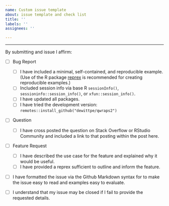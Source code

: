 ```yaml
---
name: Custom issue template
about: issue template and check list
title: ''
labels: ''
assignees: ''

---
```


<!--
Please keep the below portion in your issue.
Check, i.e., replace `[ ]` by `[x]` to affirm.
-->

<!-- Your issue goes here -->

---

By submitting and issue I affirm:

- [ ] Bug Report
    - [ ] I have included a minimal, self-contained, and reproducible example.  (Use of the R package [reprex](https://cran.r-project.org/package=reprex) is recommended for creating reproducible examples.)
    - [ ] Included session info via base R `sessionInfo()`, `sessioninfo::session_info()`, or `xfun::session_info()`.
    - [ ] I have updated all packages.
    - [ ] I have tried the development version: `remotes::install_github("dewittpe/qwraps2")`

- [ ] Question
    - [ ] I have cross posted the question on Stack Overflow or RStudio Community
      and included a link to that posting within the post here.

- [ ] Feature Request
    - [ ] I have described the use case for the feature and explained why it
      would be useful.
    - [ ] I have provided a reprex sufficient to outline and inform the feature.

- [ ] I have formatted the issue via the Github Markdown syntax for to make the
  issue easy to read and examples easy to evaluate.

- [ ] I understand that my issue may be closed if I fail to provide the
  requested details.
